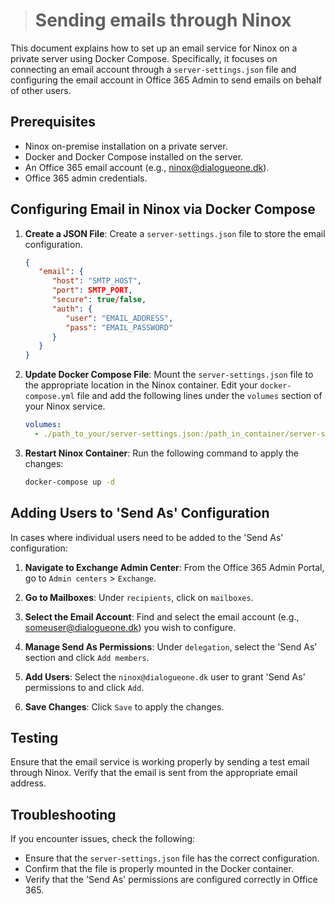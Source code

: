 > # Sending emails through Ninox

This document explains how to set up an email service for Ninox on a private server using Docker Compose. Specifically, it focuses on connecting an email account through a `server-settings.json` file and configuring the email account in Office 365 Admin to send emails on behalf of other users.

## Prerequisites

- Ninox on-premise installation on a private server.
- Docker and Docker Compose installed on the server.
- An Office 365 email account (e.g., ninox@dialogueone.dk).
- Office 365 admin credentials.

## Configuring Email in Ninox via Docker Compose

1. **Create a JSON File**: Create a `server-settings.json` file to store the email configuration.

   ```json
   {
      "email": {
         "host": "SMTP_HOST",
         "port": SMTP_PORT,
         "secure": true/false,
         "auth": {
            "user": "EMAIL_ADDRESS",
            "pass": "EMAIL_PASSWORD"
         }
      }
   }
   ```

2. **Update Docker Compose File**: Mount the `server-settings.json` file to the appropriate location in the Ninox container. Edit your `docker-compose.yml` file and add the following lines under the `volumes` section of your Ninox service.

   ```yaml
   volumes:
     - ./path_to_your/server-settings.json:/path_in_container/server-settings.json
   ```

3. **Restart Ninox Container**: Run the following command to apply the changes:

   ```sh
   docker-compose up -d
   ```

## Adding Users to 'Send As' Configuration

In cases where individual users need to be added to the 'Send As' configuration:

1. **Navigate to Exchange Admin Center**: From the Office 365 Admin Portal, go to `Admin centers` > `Exchange`.

2. **Go to Mailboxes**: Under `recipients`, click on `mailboxes`.

3. **Select the Email Account**: Find and select the email account (e.g., someuser@dialogueone.dk) you wish to configure.

4. **Manage Send As Permissions**: Under `delegation`, select the 'Send As' section and click `Add members`.

5. **Add Users**: Select the `ninox@dialogueone.dk` user to grant 'Send As' permissions to and click `Add`.

6. **Save Changes**: Click `Save` to apply the changes.

## Testing

Ensure that the email service is working properly by sending a test email through Ninox. Verify that the email is sent from the appropriate email address.

## Troubleshooting

If you encounter issues, check the following:

- Ensure that the `server-settings.json` file has the correct configuration.
- Confirm that the file is properly mounted in the Docker container.
- Verify that the 'Send As' permissions are configured correctly in Office 365.

